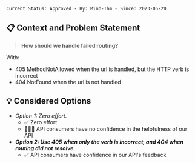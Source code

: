 ```text
Current Status: Approved - By: Minh-Tâm - Since: 2023-05-20
```

## 📋 Context and Problem Statement
> **How should we handle failed routing?**

With:
* 405 MethodNotAllowed when the url is handled, but the HTTP verb is incorrect
* 404 NotFound when the url is not handled

## 💡 Considered Options
* _Option 1: Zero effort._
    * ✅ Zero effort
    * 🚫🚫🚫 API consumers have no confidence in the helpfulness of our API
* **_Option 2: Use 405 when only the verb is incorrect, and 404 when routing did not resolve._**
    * ✅ API consumers have confidence in our API's feedback
